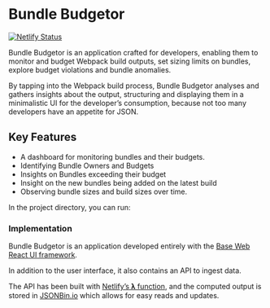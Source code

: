 # Bundle Budgetor
[![Netlify Status](https://api.netlify.com/api/v1/badges/dd1c8192-7930-4d2d-a39a-229225925ac0/deploy-status)](https://app.netlify.com/sites/bundle-budgetor/deploys)

Bundle Budgetor is an application crafted for developers, enabling them to monitor and budget Webpack build outputs, set sizing limits on bundles, explore budget violations and bundle anomalies.

By tapping into the Webpack build process, Bundle Budgetor analyses and gathers insights about the output, structuring and displaying them in a minimalistic UI for the developer’s consumption, because not too many developers have an appetite for JSON.

## Key Features
- A dashboard for monitoring bundles and their budgets.
- Identifying Bundle Owners and Budgets
- Insights on Bundles exceeding their budget
- Insight on the new bundles being added on the latest build
- Observing bundle sizes and build sizes over time.


In the project directory, you can run:

### Implementation

Bundle Budgetor is an application developed entirely with the [Base Web React UI framework](https://baseweb.design/).

In addition to the user interface, it also contains an API to ingest data.

The API has been built with [Netlify’s 𝛌 function](https://www.netlify.com/products/functions/), and the computed output is stored in [JSONBin.io](https://jsonbin.io/) which allows for easy reads and updates.

